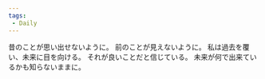```yaml
---
tags:
 - Daily
---
```

昔のことが思い出せないように。
前のことが見えないように。
私は過去を覆い、未来に目を向ける。
それが良いことだと信じている。
未来が何で出来ているかも知らないままに。


